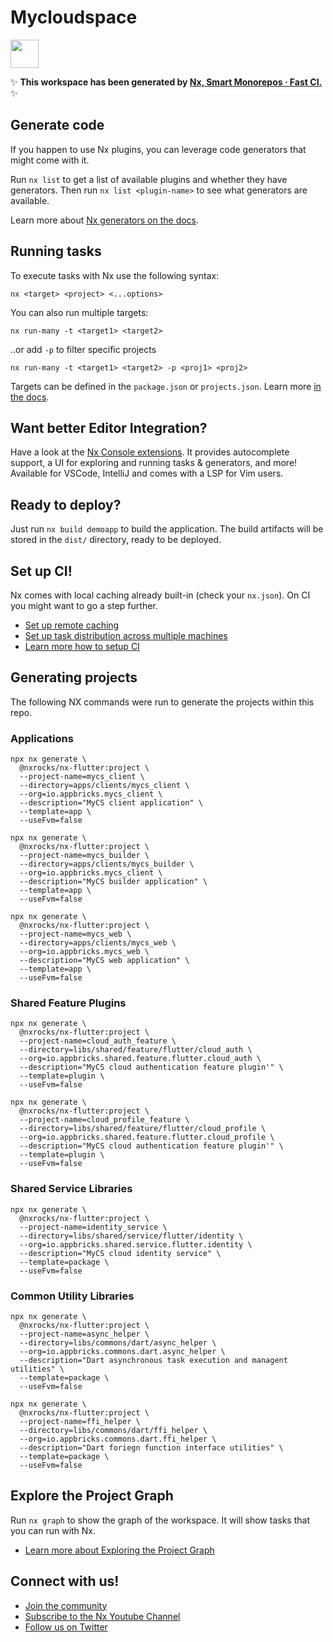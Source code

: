 # Mycloudspace

<a alt="Nx logo" href="https://nx.dev" target="_blank" rel="noreferrer"><img src="https://raw.githubusercontent.com/nrwl/nx/master/images/nx-logo.png" width="45"></a>

✨ **This workspace has been generated by [Nx, Smart Monorepos · Fast CI.](https://nx.dev)** ✨

## Generate code

If you happen to use Nx plugins, you can leverage code generators that might come with it.

Run `nx list` to get a list of available plugins and whether they have generators. Then run `nx list <plugin-name>` to see what generators are available.

Learn more about [Nx generators on the docs](https://nx.dev/features/generate-code).

## Running tasks

To execute tasks with Nx use the following syntax:

```
nx <target> <project> <...options>
```

You can also run multiple targets:

```
nx run-many -t <target1> <target2>
```

..or add `-p` to filter specific projects

```
nx run-many -t <target1> <target2> -p <proj1> <proj2>
```

Targets can be defined in the `package.json` or `projects.json`. Learn more [in the docs](https://nx.dev/features/run-tasks).

## Want better Editor Integration?

Have a look at the [Nx Console extensions](https://nx.dev/nx-console). It provides autocomplete support, a UI for exploring and running tasks & generators, and more! Available for VSCode, IntelliJ and comes with a LSP for Vim users.

## Ready to deploy?

Just run `nx build demoapp` to build the application. The build artifacts will be stored in the `dist/` directory, ready to be deployed.

## Set up CI!

Nx comes with local caching already built-in (check your `nx.json`). On CI you might want to go a step further.

- [Set up remote caching](https://nx.dev/features/share-your-cache)
- [Set up task distribution across multiple machines](https://nx.dev/nx-cloud/features/distribute-task-execution)
- [Learn more how to setup CI](https://nx.dev/recipes/ci)

## Generating projects

The following NX commands were run to generate the projects within this repo.

### Applications

```
npx nx generate \
  @nxrocks/nx-flutter:project \
  --project-name=mycs_client \
  --directory=apps/clients/mycs_client \
  --org=io.appbricks.mycs_client \
  --description="MyCS client application" \
  --template=app \
  --useFvm=false

npx nx generate \
  @nxrocks/nx-flutter:project \
  --project-name=mycs_builder \
  --directory=apps/clients/mycs_builder \
  --org=io.appbricks.mycs_client \
  --description="MyCS builder application" \
  --template=app \
  --useFvm=false

npx nx generate \
  @nxrocks/nx-flutter:project \
  --project-name=mycs_web \
  --directory=apps/clients/mycs_web \
  --org=io.appbricks.mycs_web \
  --description="MyCS web application" \
  --template=app \
  --useFvm=false
```

### Shared Feature Plugins

```
npx nx generate \
  @nxrocks/nx-flutter:project \
  --project-name=cloud_auth_feature \
  --directory=libs/shared/feature/flutter/cloud_auth \
  --org=io.appbricks.shared.feature.flutter.cloud_auth \
  --description="MyCS cloud authentication feature plugin'" \
  --template=plugin \
  --useFvm=false

npx nx generate \
  @nxrocks/nx-flutter:project \
  --project-name=cloud_profile_feature \
  --directory=libs/shared/feature/flutter/cloud_profile \
  --org=io.appbricks.shared.feature.flutter.cloud_profile \
  --description="MyCS cloud authentication feature plugin'" \
  --template=plugin \
  --useFvm=false
```

### Shared Service Libraries

```
npx nx generate \
  @nxrocks/nx-flutter:project \
  --project-name=identity_service \
  --directory=libs/shared/service/flutter/identity \
  --org=io.appbricks.shared.service.flutter.identity \
  --description="MyCS cloud identity service" \
  --template=package \
  --useFvm=false
```

### Common Utility Libraries

```
npx nx generate \
  @nxrocks/nx-flutter:project \
  --project-name=async_helper \
  --directory=libs/commons/dart/async_helper \
  --org=io.appbricks.commons.dart.async_helper \
  --description="Dart asynchronous task execution and managent utilities" \
  --template=package \
  --useFvm=false

npx nx generate \
  @nxrocks/nx-flutter:project \
  --project-name=ffi_helper \
  --directory=libs/commons/dart/ffi_helper \
  --org=io.appbricks.commons.dart.ffi_helper \
  --description="Dart foriegn function interface utilities" \
  --template=package \
  --useFvm=false
```

## Explore the Project Graph

Run `nx graph` to show the graph of the workspace.
It will show tasks that you can run with Nx.

- [Learn more about Exploring the Project Graph](https://nx.dev/core-features/explore-graph)

## Connect with us!

- [Join the community](https://nx.dev/community)
- [Subscribe to the Nx Youtube Channel](https://www.youtube.com/@nxdevtools)
- [Follow us on Twitter](https://twitter.com/nxdevtools)
